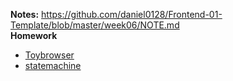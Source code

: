 **Notes:** https://github.com/daniel0128/Frontend-01-Template/blob/master/week06/NOTE.md  
**Homework**  
* [Toybrowser](https://github.com/daniel0128/toy-browser)
* [statemachine](https://github.com/daniel0128/Frontend-01-Template/blob/master/week06/statemachine.js)
